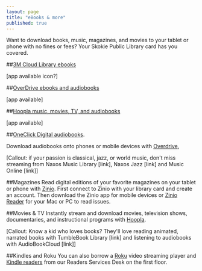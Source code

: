 ```yaml
---
layout: page
title: "eBooks & more"
published: true
---
```


Want to download books, music, magazines, and movies to your tablet or phone with no fines or fees? Your Skokie Public Library card has you covered.

##[3M Cloud Library ebooks](http://ebook.3m.com/library/SkokiePublicLibrary/)

[app available icon?]

##[OverDrive ebooks and audiobooks](http://overdrive.skokielibrary.info/)

[app available]

##[Hoopla music, movies, TV, and audiobooks](http://hoopla.skokielibrary.info)

[app available]

##[OneClick Digital audiobooks](http://skokieil.oneclickdigital.com/). 

Download audiobooks onto phones or mobile devices with [Overdrive](http://overdrive.skokielibrary.inf/), 

[Callout: if your passion is classical, jazz, or world music, don't miss streaming from Naxos Music Library [link], Naxos Jazz [link] and Music Online [link]]

##Magazines
Read digital editions of your favorite magazines on your tablet or phone with [Zinio](https://www.rbdigital.com/skokieil/service/zinio/landing?). First connect to Zinio with your library card and create an account. Then download the Zinio app for mobile devices or [Zinio Reader](http://www.zinio.com/www/apps/desktop.jsp) for your Mac or PC to read issues.

##Movies & TV
Instantly stream and download movies, television shows, documentaries, and instructional programs with [Hoopla](http://hoopla.skokielibrary.info).

[Callout: Know a kid who loves books? They'll love reading animated, narrated books with TumbleBook Library [link] and listening to audiobooks with AudioBookCloud [link]]

##Kindles and Roku
You can also borrow a [Roku](http://encore.skokielibrary.info/iii/encore/record/C__Rb1807766__Sroku__Orightresult__X7?lang=eng&suite=beta) video streaming player and [Kindle readers](http://encore.skokielibrary.info/iii/encore/search/C__Sebook%20reader.__Ff%3Afacetmediatype%3Ar%3Ar%3ADigital%20Devices%3A%3A__Orightresult__X0?lang=eng&suite=beta) from our Readers Services Desk on the first floor.
